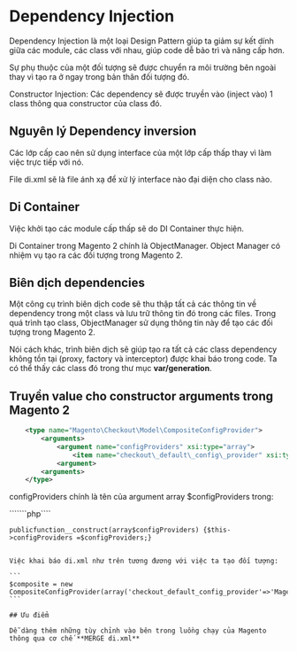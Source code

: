 # **Dependency Injection**

Dependency Injection là một loại Design Pattern giúp ta giảm sự kết dính giữa các module, các class với nhau, giúp code dễ bảo trì và nâng cấp hơn.

Sự phụ thuộc của một đối tượng sẽ được chuyển ra môi trường bên ngoài thay vì tạo ra ở ngay trong bản thân đối tượng đó.

Constructor Injection: Các dependency sẽ được truyền vào \(inject vào\) 1 class thông qua constructor của class đó.

## Nguyên lý Dependency inversion

Các lớp cấp cao nên sử dụng interface của một lớp cấp thấp thay vì làm việc trực tiếp với nó.

File di.xml sẽ là file ánh xạ để xử lý interface nào đại diện cho class nào.

## Di Container

Việc khởi tạo các module cấp thấp sẽ do DI Container thực hiện.

Di Container trong Magento 2 chính là ObjectManager. Object Manager có nhiệm vụ tạo ra các đối tượng trong Magento 2.

## Biên dịch dependencies

Một công cụ trình biên dịch code sẽ thu thập tất cả các thông tin về dependency trong một class và lưu trữ thông tin đó trong các files. Trong quá trình tạo class, ObjectManager sử dụng thông tin này để tạo các đối tượng trong Magento 2.

Nói cách khác, trình biên dịch sẽ giúp tạo ra tất cả các class dependency không tồn tại \(proxy, factory và interceptor\) được khai báo trong code. Ta có thể thấy các class đó trong thư mục **var/generation**.

## Truyền value cho constructor arguments trong Magento 2

```xml
    <type name="Magento\Checkout\Model\CompositeConfigProvider">
        <arguments>
            <argument name="configProviders" xsi:type="array">
                <item name="checkout\_default\_config\_provider" xsi:type="object">Magento\Checkout\Model\DefaultConfigProvider<item>
            <argument>
        <arguments>
    </type>
```

configProviders chính là tên của argument array $configProviders trong:

```````php````

`publicfunction__construct(array$configProviders) {$this->configProviders =$configProviders;}`

```````````

Việc khai báo di.xml như trên tương đương với việc ta tạo đối tượng:

```
$composite = new CompositeConfigProvider(array('checkout_default_config_provider'=>'Magento\Checkout\Model\DefaultConfigProvider'))
```

## Ưu điểm

Dễ dàng thêm những tùy chỉnh vào bên trong luồng chạy của Magento thông qua cơ chế **MERGE di.xml**

